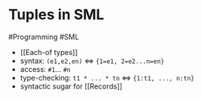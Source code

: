 # Tuples in SML

#Programming #SML

- [[Each-of types]]
- syntax: `(e1,e2,en)` <=> `{1=e1, 2=e2...n=en}`
- access: `#1`... `#n`
- type-checking: `t1 * ... * tn` <=> `{1:t1, ..., n:tn}`
- syntactic sugar for [[Records]]
